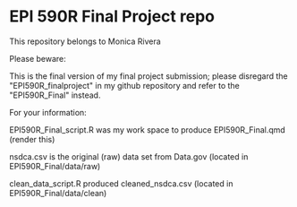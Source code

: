 # EPI 590R Final Project repo #

This repository belongs to Monica Rivera

Please beware:

This is the final version of my final project submission;
please disregard the "EPI590R_finalproject" in my github repository
and refer to the "EPI590R_Final" instead.

For your information:

EPI590R_Final_script.R was my work space to produce EPI590R_Final.qmd (render this)

nsdca.csv is the original (raw) data set from Data.gov (located in EPI590R_Final/data/raw)

clean_data_script.R produced cleaned_nsdca.csv (located in EPI590R_Final/data/clean)

